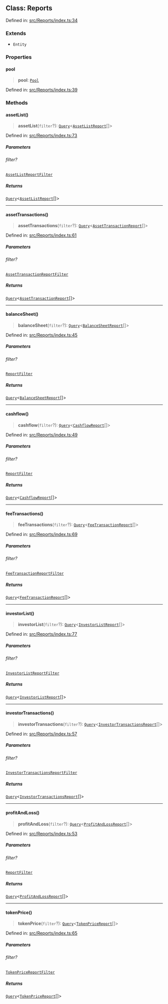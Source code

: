 
## Class: Reports

Defined in: [src/Reports/index.ts:34](https://github.com/centrifuge/sdk/blob/89e29cfd91c249c6d0dc7754dc9ba4bee482214a/src/Reports/index.ts#L34)

### Extends

- `Entity`

### Properties

#### pool

> **pool**: [`Pool`](#class-pool)

Defined in: [src/Reports/index.ts:39](https://github.com/centrifuge/sdk/blob/89e29cfd91c249c6d0dc7754dc9ba4bee482214a/src/Reports/index.ts#L39)

### Methods

#### assetList()

> **assetList**(`filter`?): [`Query`](#type-query)\<[`AssetListReport`](#type-assetlistreport)[]\>

Defined in: [src/Reports/index.ts:73](https://github.com/centrifuge/sdk/blob/89e29cfd91c249c6d0dc7754dc9ba4bee482214a/src/Reports/index.ts#L73)

##### Parameters

###### filter?

[`AssetListReportFilter`](#type-assetlistreportfilter)

##### Returns

[`Query`](#type-query)\<[`AssetListReport`](#type-assetlistreport)[]\>

***

#### assetTransactions()

> **assetTransactions**(`filter`?): [`Query`](#type-query)\<[`AssetTransactionReport`](#type-assettransactionreport)[]\>

Defined in: [src/Reports/index.ts:61](https://github.com/centrifuge/sdk/blob/89e29cfd91c249c6d0dc7754dc9ba4bee482214a/src/Reports/index.ts#L61)

##### Parameters

###### filter?

[`AssetTransactionReportFilter`](#type-assettransactionreportfilter)

##### Returns

[`Query`](#type-query)\<[`AssetTransactionReport`](#type-assettransactionreport)[]\>

***

#### balanceSheet()

> **balanceSheet**(`filter`?): [`Query`](#type-query)\<[`BalanceSheetReport`](#type-balancesheetreport)[]\>

Defined in: [src/Reports/index.ts:45](https://github.com/centrifuge/sdk/blob/89e29cfd91c249c6d0dc7754dc9ba4bee482214a/src/Reports/index.ts#L45)

##### Parameters

###### filter?

[`ReportFilter`](#type-reportfilter)

##### Returns

[`Query`](#type-query)\<[`BalanceSheetReport`](#type-balancesheetreport)[]\>

***

#### cashflow()

> **cashflow**(`filter`?): [`Query`](#type-query)\<[`CashflowReport`](#type-cashflowreport)[]\>

Defined in: [src/Reports/index.ts:49](https://github.com/centrifuge/sdk/blob/89e29cfd91c249c6d0dc7754dc9ba4bee482214a/src/Reports/index.ts#L49)

##### Parameters

###### filter?

[`ReportFilter`](#type-reportfilter)

##### Returns

[`Query`](#type-query)\<[`CashflowReport`](#type-cashflowreport)[]\>

***

#### feeTransactions()

> **feeTransactions**(`filter`?): [`Query`](#type-query)\<[`FeeTransactionReport`](#type-feetransactionreport)[]\>

Defined in: [src/Reports/index.ts:69](https://github.com/centrifuge/sdk/blob/89e29cfd91c249c6d0dc7754dc9ba4bee482214a/src/Reports/index.ts#L69)

##### Parameters

###### filter?

[`FeeTransactionReportFilter`](#type-feetransactionreportfilter)

##### Returns

[`Query`](#type-query)\<[`FeeTransactionReport`](#type-feetransactionreport)[]\>

***

#### investorList()

> **investorList**(`filter`?): [`Query`](#type-query)\<[`InvestorListReport`](#type-investorlistreport)[]\>

Defined in: [src/Reports/index.ts:77](https://github.com/centrifuge/sdk/blob/89e29cfd91c249c6d0dc7754dc9ba4bee482214a/src/Reports/index.ts#L77)

##### Parameters

###### filter?

[`InvestorListReportFilter`](#type-investorlistreportfilter)

##### Returns

[`Query`](#type-query)\<[`InvestorListReport`](#type-investorlistreport)[]\>

***

#### investorTransactions()

> **investorTransactions**(`filter`?): [`Query`](#type-query)\<[`InvestorTransactionsReport`](#type-investortransactionsreport)[]\>

Defined in: [src/Reports/index.ts:57](https://github.com/centrifuge/sdk/blob/89e29cfd91c249c6d0dc7754dc9ba4bee482214a/src/Reports/index.ts#L57)

##### Parameters

###### filter?

[`InvestorTransactionsReportFilter`](#type-investortransactionsreportfilter)

##### Returns

[`Query`](#type-query)\<[`InvestorTransactionsReport`](#type-investortransactionsreport)[]\>

***

#### profitAndLoss()

> **profitAndLoss**(`filter`?): [`Query`](#type-query)\<[`ProfitAndLossReport`](#type-profitandlossreport)[]\>

Defined in: [src/Reports/index.ts:53](https://github.com/centrifuge/sdk/blob/89e29cfd91c249c6d0dc7754dc9ba4bee482214a/src/Reports/index.ts#L53)

##### Parameters

###### filter?

[`ReportFilter`](#type-reportfilter)

##### Returns

[`Query`](#type-query)\<[`ProfitAndLossReport`](#type-profitandlossreport)[]\>

***

#### tokenPrice()

> **tokenPrice**(`filter`?): [`Query`](#type-query)\<[`TokenPriceReport`](#type-tokenpricereport)[]\>

Defined in: [src/Reports/index.ts:65](https://github.com/centrifuge/sdk/blob/89e29cfd91c249c6d0dc7754dc9ba4bee482214a/src/Reports/index.ts#L65)

##### Parameters

###### filter?

[`TokenPriceReportFilter`](#type-tokenpricereportfilter)

##### Returns

[`Query`](#type-query)\<[`TokenPriceReport`](#type-tokenpricereport)[]\>
